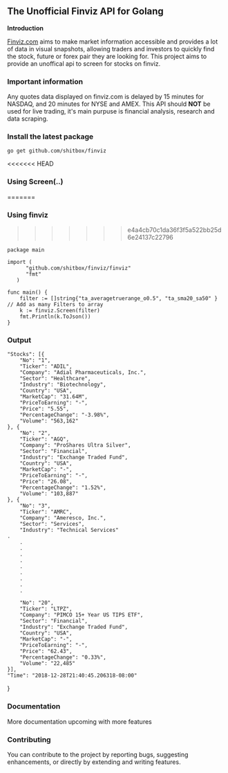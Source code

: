 ## The Unofficial Finviz API for Golang

**Introduction**

[Finviz.com](http://www.finviz.com) aims to make market information accessible and provides a lot of data in visual snapshots, allowing traders and investors to quickly find the stock, future or forex pair they are looking for. This project aims to provide an unoffical api to screen for stocks on finviz.

### Important information

Any quotes data displayed on finviz.com is delayed by 15 minutes for NASDAQ, and 20 minutes for NYSE and AMEX. This API should **NOT** be used for live trading, it's main purpuse is financial analysis, research and data scraping.

### Install the latest package

    go get github.com/shitbox/finviz

<<<<<<< HEAD
### Using Screen(..)
=======
### Using finviz
>>>>>>> e4a4cb70c1da36f3f5a522bb25d6e24137c22796

    package main

    import (
	      "github.com/shitbox/finviz/finviz"
	      "fmt"
	   )
    
    func main() {
	    filter := []string{"ta_averagetruerange_o0.5", "ta_sma20_sa50" } // Add as many Filters to array
	    k := finviz.Screen(filter)
	    fmt.Println(k.ToJson())
    }

### Output

	"Stocks": [{
		"No": "1",
		"Ticker": "ADIL",
		"Company": "Adial Pharmaceuticals, Inc.",
		"Sector": "Healthcare",
		"Industry": "Biotechnology",
		"Country": "USA",
		"MarketCap": "31.64M",
		"PriceToEarning": "-",
		"Price": "5.55",
		"PercentageChange": "-3.98%",
		"Volume": "563,162"
	}, {
		"No": "2",
		"Ticker": "AGQ",
		"Company": "ProShares Ultra Silver",
		"Sector": "Financial",
		"Industry": "Exchange Traded Fund",
		"Country": "USA",
		"MarketCap": "-",
		"PriceToEarning": "-",
		"Price": "26.08",
		"PercentageChange": "1.52%",
		"Volume": "103,887"
	}, {
		"No": "3",
		"Ticker": "AMRC",
		"Company": "Ameresco, Inc.",
		"Sector": "Services",
		"Industry": "Technical Services"
    .
		.
		.
		.
		.
		.
		.
		.
		.
		.
		
		"No": "20",
		"Ticker": "LTPZ",
		"Company": "PIMCO 15+ Year US TIPS ETF",
		"Sector": "Financial",
		"Industry": "Exchange Traded Fund",
		"Country": "USA",
		"MarketCap": "-",
		"PriceToEarning": "-",
		"Price": "62.43",
		"PercentageChange": "0.33%",
		"Volume": "22,485"
	}],
	"Time": "2018-12-28T21:40:45.206318-08:00"
  }

### Documentation

More documentation upcoming with more features

### Contributing 

You can contribute to the project by reporting bugs, suggesting enhancements, or directly by extending and writing features.

